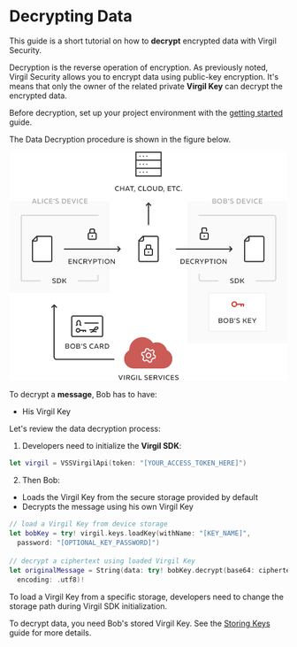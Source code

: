 # Decrypting Data

This guide is a short tutorial on how to **decrypt** encrypted data with Virgil Security.

Decryption is the reverse operation of encryption. As previously noted, Virgil Security allows you to encrypt data using public-key encryption. It's means that only the owner of the related private **Virgil Key** can decrypt the encrypted data.

Before decryption, set up your project environment with the [getting started](/docs/swift/guides/configuration/client.md) guide.

The Data Decryption procedure is shown in the figure below.

![Virgil Encryption Intro](/docs/swift/img/Encryption_introduction.png "Data decryption")

To decrypt a **message**, Bob has to have:
 - His Virgil Key

Let's review the data decryption process:

1. Developers need to initialize the **Virgil SDK**:

```swift
let virgil = VSSVirgilApi(token: "[YOUR_ACCESS_TOKEN_HERE]")
```


2. Then Bob:

  - Loads the Virgil Key from the secure storage provided by default
  - Decrypts the message using his own Virgil Key

  ```swift
  // load a Virgil Key from device storage
  let bobKey = try! virgil.keys.loadKey(withName: "[KEY_NAME]",
    password: "[OPTIONAL_KEY_PASSWORD]")

  // decrypt a ciphertext using loaded Virgil Key
  let originalMessage = String(data: try! bobKey.decrypt(base64: ciphertext),
    encoding: .utf8)!
  ```

To load a Virgil Key from a specific storage, developers need to change the storage path during Virgil SDK initialization.

To decrypt data, you need Bob's stored Virgil Key. See the [Storing Keys](/docs/swift/guides/virgil-key/saving-key.md) guide for more details.
